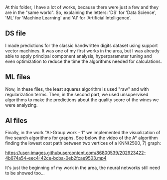 At this folder, I have a lot of works, because there were just a few and they are in the "same world".
So, explaining the letters: 'DS' for 'Data Science', 'ML' for 'Machine Learning' and 'AI' for 'Artificial Intelligence'.

## DS file
I made predictions for the classic handwritten digits dataset using support vector machines.
It was one of my first works in the area, but I was already able to apply principal component analysis, hyperparameter tuning and even optimization to reduce the time the algorithms needed for calculations.

## ML files
Now, in these files, the least squares algorithm is used "raw" and with regularization terms.
Then, in the second part, we used unsupervised algorithms to make the predictions about the quality score of the wines we were analyzing.

## AI files
Finally, in the work "AI-Group work - 1" we implemented the visualization of five search algorithms for graphs.
See below the video of the A* algorithm finding the lowest cost path between two vertices of a KNN(2500, 7) graph:

https://user-images.githubusercontent.com/86800539/202923422-4b674a54-eec4-42ce-bcba-0eb2fcae9503.mp4

It's just the beginning of my work in the area, the neural networks still need to be showed too...
